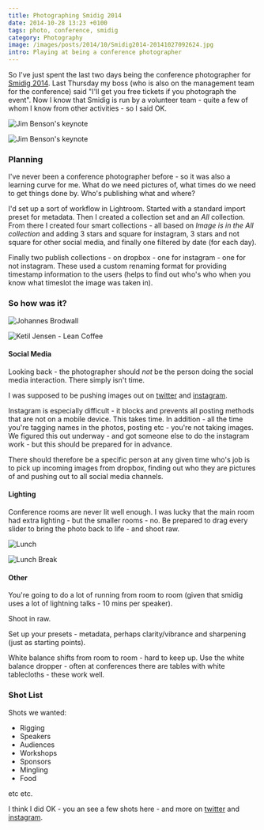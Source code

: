 ```yaml
---
title: Photographing Smidig 2014
date: 2014-10-28 13:23 +0100
tags: photo, conference, smidig
category: Photography
image: /images/posts/2014/10/Smidig2014-20141027092624.jpg
intro: Playing at being a conference photographer
---
```


So I've just spent the last two days being the conference photographer for [Smidig 2014](http://2014.smidig.no/). Last Thursday
my boss (who is also on the management team for the conference) said "I'll get you free tickets if you photograph the event". Now
I know that Smidig is run by a volunteer team - quite a few of whom I know from other activities - so I said OK.

![Jim Benson's keynote](/images/posts/2014/10/Smidig2014-20141027092624.jpg)

![Jim Benson's keynote](/images/posts/2014/10/Smidig2014-20141027104625.jpg)

### Planning

I've never been a conference photographer before - so it was also a learning curve for me. What do we need pictures of, what
times do we need to get things done by. Who's publishing what and where?

I'd set up a sort of workflow in Lightroom. Started with a standard import preset for metadata. Then I created a collection
set and an _All_ collection. From there I created four smart collections - all based on _Image is in the All collection_ and adding
3 stars and square for instagram, 3 stars and not square for other social media, and finally one filtered by date (for each day).

Finally two publish collections - on dropbox - one for instagram - one for not instagram. These used a custom renaming format for providing
timestamp information to the users (helps to find out who's who when you know what timeslot the image was taken in).

### So how was it?

![Johannes Brodwall](/images/posts/2014/10/Smidig2014-20141027112413.jpg)

![Ketil Jensen - Lean Coffee](/images/posts/2014/10/Smidig2014-20141027131540.jpg)

#### Social Media

Looking back - the photographer should _not_ be the person doing the social media interaction. There simply isn't time.

I was supposed to be pushing images out on [twitter](http://twitter.com/smidig) and [instagram](http://instagram.com/smidigkonferansen).

Instagram is especially difficult - it blocks and prevents all posting methods that are not on a mobile device. This takes time. In
addition - all the time you're tagging names in the photos, posting etc - you're not taking images. We figured this out underway - and
got someone else to do the instagram work - but this should be prepared for in advance.

There should therefore be a specific person at any given time who's job is to pick up incoming images from dropbox, finding out who they
are pictures of and pushing out to all social media channels.

#### Lighting

Conference rooms are never lit well enough. I was lucky that the main room had extra lighting - but the smaller rooms - no. Be prepared to drag
every slider to bring the photo back to life - and shoot raw.

![Lunch](/images/posts/2014/10/Smidig2014-20141027115455.jpg)

![Lunch Break](/images/posts/2014/10/Smidig2014-20141027124914.jpg)

#### Other

You're going to do a lot of running from room to room (given that smidig uses a lot of lightning talks - 10 mins per speaker).

Shoot in raw.

Set up your presets - metadata, perhaps clarity/vibrance and sharpening (just as starting points).

White balance shifts from room to room - hard to keep up. Use the white balance dropper - often at conferences there are tables with white
tablecloths - these work well.

### Shot List

Shots we wanted:

- Rigging
- Speakers
- Audiences
- Workshops
- Sponsors
- Mingling
- Food

etc etc.

I think I did OK - you an see a few shots here - and more on [twitter](http://twitter.com/smidig) and
[instagram](http://instagram.com/smidigkonferansen).
